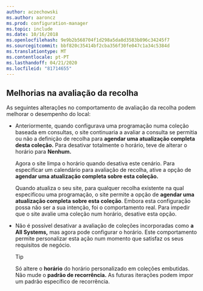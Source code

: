 ```yaml
---
author: aczechowski
ms.author: aaroncz
ms.prod: configuration-manager
ms.topic: include
ms.date: 10/16/2018
ms.openlocfilehash: 9e9b2b568704f1d298a5da8d3583b896c34245f7
ms.sourcegitcommit: bbf820c35414bf2cba356f30fe047c1a34c5384d
ms.translationtype: MT
ms.contentlocale: pt-PT
ms.lasthandoff: 04/21/2020
ms.locfileid: "81714655"
---
```

## <a name="improvements-to-collection-evaluation"></a><a name="bkmk_colleval"></a>Melhorias na avaliação da recolha
<!--1358981-->

As seguintes alterações no comportamento de avaliação da recolha podem melhorar o desempenho do local:  
 
- Anteriormente, quando configurava uma programação numa coleção baseada em consultas, o site continuaria a avaliar a consulta se permitia ou não a definição de recolha para **agendar uma atualização completa desta coleção.** Para desativar totalmente o horário, teve de alterar o horário para **Nenhum.** 

    Agora o site limpa o horário quando desativa este cenário. Para especificar um calendário para avaliação de recolha, ative a opção de **agendar uma atualização completa sobre esta coleção.**  

    Quando atualiza o seu site, para qualquer recolha existente na qual especificou uma programação, o site permite a opção de **agendar uma atualização completa sobre esta coleção**. Embora esta configuração possa não ser a sua intenção, foi o comportamento real. Para impedir que o site avalie uma coleção num horário, desative esta opção.  

- Não é possível desativar a avaliação de coleções incorporadas como **a All Systems,** mas agora pode configurar o horário. Este comportamento permite personalizar esta ação num momento que satisfaz os seus requisitos de negócio. 

    > [!Tip]  
    > Só altere o **horário** do horário personalizado em coleções embutidas. Não mude o **padrão de recorrência.** As futuras iterações podem impor um padrão específico de recorrência.  



